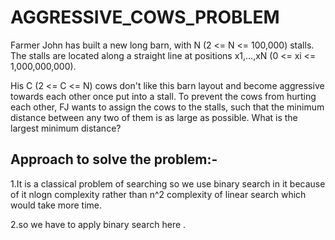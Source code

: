# AGGRESSIVE_COWS_PROBLEM
Farmer John has built a new long barn, with N (2 <= N <= 100,000)   stalls. The stalls are located   along a straight line at positions x1,…,xN (0 <= xi <= 1,000,000,000).

His C (2 <= C <= N) cows don't like this barn layout and become aggressive towards each other once put into a stall. To prevent the cows from hurting each other, FJ wants to assign the cows to the stalls, such that the minimum distance between any two of them is as large as possible. What is the largest minimum distance?

## Approach to solve the problem:- 
1.It is a classical problem of searching  so we use binary search in it because of it nlogn complexity rather than n^2 complexity of linear search which would take  more time.


2.so we have to apply  binary search  here .

